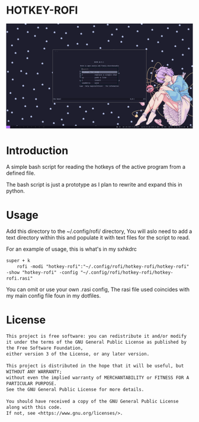 # HOTKEY-ROFI
<img src="./docs/example.png">

# Introduction

A simple bash script for reading the hotkeys of the active program from a defined file.

The bash script is just a prototype as I plan to rewrite and expand this in python.

# Usage

Add this directory to the ~/.config/rofi/ directory,
You will aslo need to add a text directory within this and
populate it with text files for the script to read.

For an example of usage, this is what's in my sxhkdrc
```
super + k
    rofi -modi "hotkey-rofi":"~/.config/rofi/hotkey-rofi/hotkey-rofi" -show "hotkey-rofi" -config "~/.config/rofi/hotkey-rofi/hotkey-rofi.rasi"
```
You can omit or use your own .rasi config, The rasi file used coincides with my main config file foun
in my dotfiles.

# License
```
This project is free software: you can redistribute it and/or modify it under the terms of the GNU General Public License as published by the Free Software Foundation, 
either version 3 of the License, or any later version.

This project is distributed in the hope that it will be useful, but WITHOUT ANY WARRANTY; 
without even the implied warranty of MERCHANTABILITY or FITNESS FOR A PARTICULAR PURPOSE. 
See the GNU General Public License for more details.

You should have received a copy of the GNU General Public License along with this code. 
If not, see <https://www.gnu.org/licenses/>. 
```